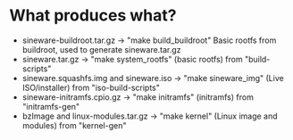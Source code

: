 # What produces what?

* sineware-buildroot.tar.gz -> "make build_buildroot" Basic rootfs from buildroot, used to generate sineware.tar.gz
* sineware.tar.gz -> "make system_rootfs" (basic rootfs) from "build-scripts"
* sineware.squashfs.img and sineware.iso -> "make sineware_img" (Live ISO/installer) from "iso-build-scripts"
* sineware-initramfs.cpio.gz -> "make initramfs" (initramfs) from "initramfs-gen"
* bzImage and linux-modules.tar.gz -> "make kernel" (Linux image and modules) from "kernel-gen"